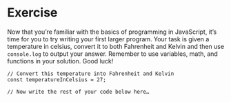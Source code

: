 # Exercise
Now that you’re familiar with the basics of programming in JavaScript, it’s time for you to try writing your first larger program. Your task is given a temperature in celsius, convert it to both Fahrenheit and Kelvin and then use `console.log` to output your answer. Remember to use variables, math, and functions in your solution. Good luck!

```js,playground,editable
// Convert this temperature into Fahrenheit and Kelvin
const temperatureInCelsius = 27;

// Now write the rest of your code below here…
```

